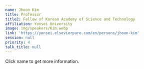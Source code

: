 ```yaml
---
name: Jhoon Kim
title: Professor
title2: Fellow of Korean Academy of Science and Technology
affiliation: Yonsei University
image: img/speakers/Kim.webp
link: 'https://yonsei.elsevierpure.com/en/persons/jhoon-kim'
session: null
priority: 4
talk_title: null
---
```

Click name to get more information.

